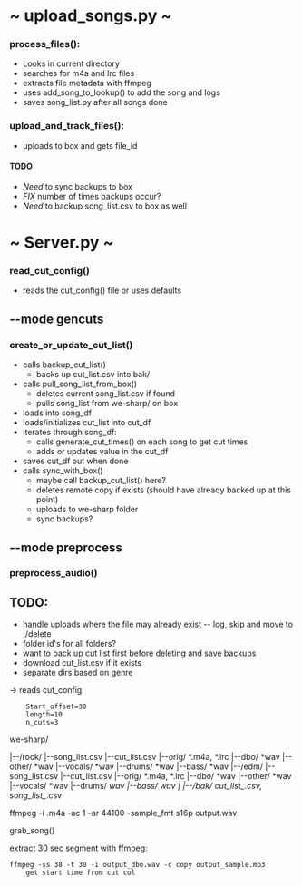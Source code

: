 # ~ upload_songs.py ~

### process_files():
+ Looks in current directory
+ searches for m4a and lrc files
+ extracts file metadata with ffmpeg
+ uses add_song_to_lookup() to add the song and logs
+ saves song_list.py after all songs done

### upload_and_track_files():
+ uploads to box and gets file_id

#### TODO
+ *Need* to sync backups to box
+ *FIX* number of times backups occur?
+ *Need* to backup song_list.csv to box as well

# ~ Server.py ~

### read_cut_config()
+ reads the cut_config() file or uses defaults

## --mode gencuts
### create_or_update_cut_list()
+ calls backup_cut_list()
    + backs up cut_list.csv into bak/
+ calls pull_song_list_from_box()
    + deletes current song_list.csv if found
    + pulls song_list from we-sharp/ on box
+ loads into song_df
+ loads/initializes cut_list into cut_df
+ iterates through song_df:
    + calls generate_cut_times() on each song to get cut times
    + adds or updates value in the cut_df
+ saves cut_df out when done
+ calls sync_with_box()
    + maybe call backup_cut_list() here?
    + deletes remote copy if exists (should have already backed up at this point)
    + uploads to we-sharp folder
    + sync backups?

## --mode preprocess
### preprocess_audio()






## TODO: 
+ handle uploads where the file may already exist
    -- log, skip and move to ./delete
+ folder id's for all folders?
+ want to back up cut list first before deleting and save backups
+ download cut_list.csv if it exists
+ separate dirs based on genre

-> reads cut_config

        Start_offset=30
        length=10
        n_cuts=3



we-sharp/

  |--/rock/ 
        |--song_list.csv
        |--cut_list.csv
        |--orig/ *.m4a, *.lrc
        |--dbo/ *wav
        |--other/ *wav
        |--vocals/ *wav
        |--drums/ *wav
        |--bass/ *wav
  |--/edm/ 
        |--song_list.csv
        |--cut_list.csv
        |--orig/ *.m4a, *.lrc
        |--dbo/ *wav
        |--other/ *wav
        |--vocals/ *wav
        |--drums/ *wav
        |--bass/ *wav
  |
  |--/bak/ cut_list_*.csv, song_list_*.csv


ffmpeg -i .m4a -ac 1 -ar 44100 -sample_fmt s16p output.wav 


grab_song()

extract 30 sec segment with ffmpeg:

    ffmpeg -ss 38 -t 30 -i output_dbo.wav -c copy output_sample.mp3
        get start time from cut col